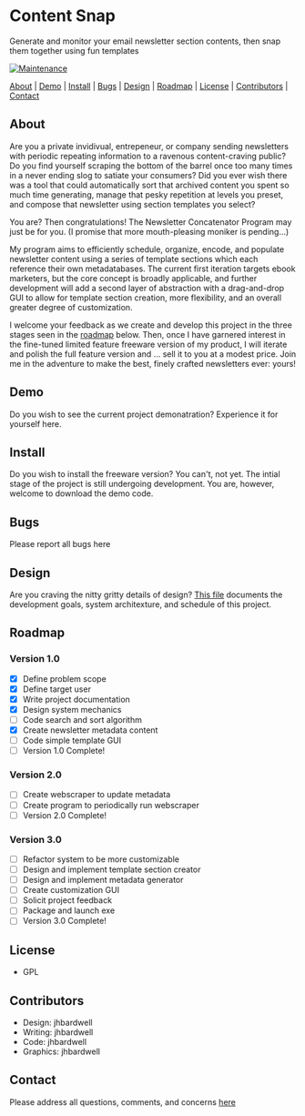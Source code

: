 # Content Snap
Generate and monitor your email newsletter section contents, then snap them together using fun templates

[![Maintenance](https://img.shields.io/badge/Maintained-yes-green.svg)](https://github.com/jhbardwell/Newsletter-Concatenator-Program)

[About](#About) | [Demo](#Demo) | [Install](#Install) | [Bugs](#Bugs) | [Design](#Design) | [Roadmap](#Roadmap) | [License](#License) | [Contributors](#Contributors) | [Contact](#Contact)

## About 
Are you a private invidivual, entrepeneur, or company sending newsletters with periodic repeating information to a ravenous content-craving public? Do you find yourself scraping the bottom of the barrel once too many times in a never ending slog to satiate your consumers? Did you ever wish there was a tool that could automatically sort that archived content you spent so much time generating, manage that pesky repetition at levels you preset, and compose that newsletter using section templates you select? 

You are? Then congratulations! The Newsletter Concatenator Program may just be for you. (I promise that more mouth-pleasing moniker is pending...)

My program aims to efficiently schedule, organize, encode, and populate newsletter content using a series of template sections which each reference their own metadatabases. The current first iteration targets ebook marketers, but the core concept is broadly applicable, and further development will add a second layer of abstraction with a drag-and-drop GUI to allow for template section creation, more flexibility, and an overall greater degree of customization. 

I welcome your feedback as we create and develop this project in the three stages seen in the [roadmap](#Roadmap) below. Then, once I have garnered interest in the fine-tuned limited feature freeware version of my product, I will iterate and polish the full feature version and ... sell it to you at a modest price. Join me in the adventure to make the best, finely crafted newsletters ever: yours!
## Demo
Do you wish to see the current project demonatration? Experience it for yourself here.
## Install
Do you wish to install the freeware version? You can't, not yet. The intial stage of the project is still undergoing development. You are, however, welcome to download the demo code.
## Bugs
Please report all bugs here
## Design
Are you craving the nitty gritty details of design? [This file](DESIGNDOC.md) documents the development goals, system architexture, and schedule of this project.
## Roadmap
### Version 1.0
- [X] Define problem scope
- [X] Define target user
- [X] Write project documentation
- [X] Design system mechanics
- [ ] Code search and sort algorithm
- [X] Create newsletter metadata content
- [ ] Code simple template GUI
- [ ] Version 1.0 Complete!
### Version 2.0
- [ ] Create webscraper to update metadata
- [ ] Create program to periodically run webscraper
- [ ] Version 2.0 Complete!
### Version 3.0
- [ ] Refactor system to be more customizable
- [ ] Design and implement template section creator
- [ ] Design and implement metadata generator
- [ ] Create customization GUI
- [ ] Solicit project feedback
- [ ] Package and launch exe
- [ ] Version 3.0 Complete!
## License
- GPL
## Contributors
- Design: jhbardwell
- Writing: jhbardwell
- Code: jhbardwell
- Graphics: jhbardwell
## Contact
Please address all questions, comments, and concerns [here](jhbardwell@gmail.com)
